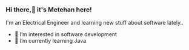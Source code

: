 ### Hi there,:wave: it's Metehan here!
I'm an Electrical Engineer and learning new stuff about software lately..
- 👀 I’m interested in software development
- 🌱 I’m currently learning Java

<!---
metehankozan/metehankozan is a ✨ special ✨ repository because its `README.md` (this file) appears on your GitHub profile.
You can click the Preview link to take a look at your changes.
--->
